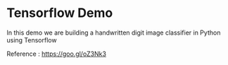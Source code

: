# Tensorflow Demo 

In this demo we are building a handwritten digit image classifier in Python using Tensorflow

Reference : https://goo.gl/oZ3Nk3
